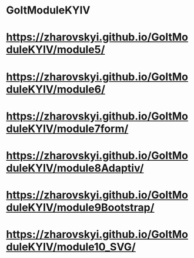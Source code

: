 # GoItModuleKYIV
# https://zharovskyi.github.io/GoItModuleKYIV/module5/
# https://zharovskyi.github.io/GoItModuleKYIV/module6/
# https://zharovskyi.github.io/GoItModuleKYIV/module7form/
# https://zharovskyi.github.io/GoItModuleKYIV/module8Adaptiv/
# https://zharovskyi.github.io/GoItModuleKYIV/module9Bootstrap/
# https://zharovskyi.github.io/GoItModuleKYIV/module10_SVG/
